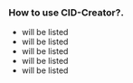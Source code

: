 ### How to use CID-Creator?.

* will be listed
* will be listed
* will be listed
* will be listed
* will be listed
